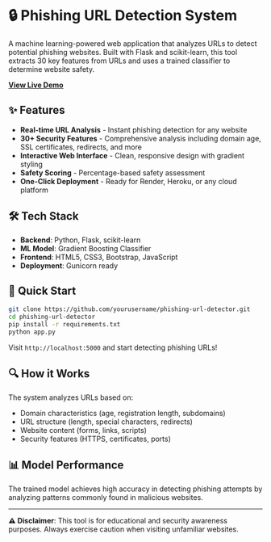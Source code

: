 # 🔒 Phishing URL Detection System

A machine learning-powered web application that analyzes URLs to detect potential phishing websites. Built with Flask and scikit-learn, this tool extracts 30 key features from URLs and uses a trained classifier to determine website safety.

[**View Live Demo**](https://web-production-e5644.up.railway.app//)

## ✨ Features

- **Real-time URL Analysis** - Instant phishing detection for any website
- **30+ Security Features** - Comprehensive analysis including domain age, SSL certificates, redirects, and more
- **Interactive Web Interface** - Clean, responsive design with gradient styling
- **Safety Scoring** - Percentage-based safety assessment
- **One-Click Deployment** - Ready for Render, Heroku, or any cloud platform

## 🛠️ Tech Stack

- **Backend**: Python, Flask, scikit-learn
- **ML Model**: Gradient Boosting Classifier
- **Frontend**: HTML5, CSS3, Bootstrap, JavaScript
- **Deployment**: Gunicorn ready

## 🚀 Quick Start

```bash
git clone https://github.com/yourusername/phishing-url-detector.git
cd phishing-url-detector
pip install -r requirements.txt
python app.py
```

Visit `http://localhost:5000` and start detecting phishing URLs!

## 🔍 How it Works

The system analyzes URLs based on:
- Domain characteristics (age, registration length, subdomains)
- URL structure (length, special characters, redirects)
- Website content (forms, links, scripts)
- Security features (HTTPS, certificates, ports)

## 📊 Model Performance

The trained model achieves high accuracy in detecting phishing attempts by analyzing patterns commonly found in malicious websites.

---

**⚠️ Disclaimer**: This tool is for educational and security awareness purposes. Always exercise caution when visiting unfamiliar websites.
